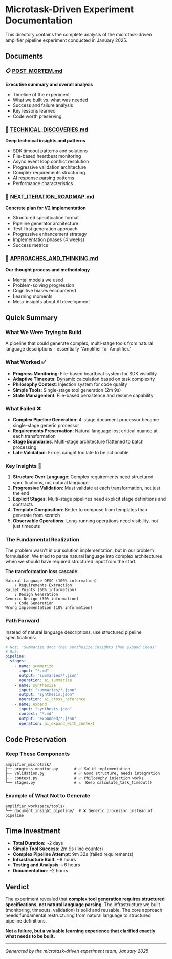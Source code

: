 # Microtask-Driven Experiment Documentation

This directory contains the complete analysis of the microtask-driven amplifier pipeline experiment conducted in January 2025.

## Documents

### 📋 [POST_MORTEM.md](./POST_MORTEM.md)
**Executive summary and overall analysis**
- Timeline of the experiment
- What we built vs. what was needed
- Success and failure analysis
- Key lessons learned
- Code worth preserving

### 🔬 [TECHNICAL_DISCOVERIES.md](./TECHNICAL_DISCOVERIES.md)
**Deep technical insights and patterns**
- SDK timeout patterns and solutions
- File-based heartbeat monitoring
- Async event loop conflict resolution
- Progressive validation architecture
- Complex requirements structuring
- AI response parsing patterns
- Performance characteristics

### 🚀 [NEXT_ITERATION_ROADMAP.md](./NEXT_ITERATION_ROADMAP.md)
**Concrete plan for V2 implementation**
- Structured specification format
- Pipeline generator architecture
- Test-first generation approach
- Progressive enhancement strategy
- Implementation phases (4 weeks)
- Success metrics

### 💭 [APPROACHES_AND_THINKING.md](./APPROACHES_AND_THINKING.md)
**Our thought process and methodology**
- Mental models we used
- Problem-solving progression
- Cognitive biases encountered
- Learning moments
- Meta-insights about AI development

## Quick Summary

### What We Were Trying to Build
A pipeline that could generate complex, multi-stage tools from natural language descriptions - essentially "Amplifier for Amplifier."

### What Worked ✅
- **Progress Monitoring**: File-based heartbeat system for SDK visibility
- **Adaptive Timeouts**: Dynamic calculation based on task complexity
- **Philosophy Context**: Injection system for code quality
- **Simple Tools**: Single-stage tool generation (2m 9s)
- **State Management**: File-based persistence and resume capability

### What Failed ❌
- **Complex Pipeline Generation**: 4-stage document processor became single-stage generic processor
- **Requirements Preservation**: Natural language lost critical nuance at each transformation
- **Stage Boundaries**: Multi-stage architecture flattened to batch processing
- **Late Validation**: Errors caught too late to be actionable

### Key Insights 🔑

1. **Structure Over Language**: Complex requirements need structured specifications, not natural language
2. **Progressive Validation**: Must validate at each transformation, not just the end
3. **Explicit Stages**: Multi-stage pipelines need explicit stage definitions and contracts
4. **Template Composition**: Better to compose from templates than generate from scratch
5. **Observable Operations**: Long-running operations need visibility, not just timeouts

### The Fundamental Realization

The problem wasn't in our solution implementation, but in our problem formulation. We tried to parse natural language into complex architectures when we should have required structured input from the start.

**The transformation loss cascade**:
```
Natural Language DESC (100% information)
    ↓ Requirements Extraction
Bullet Points (60% information)
    ↓ Design Generation
Generic Design (30% information)
    ↓ Code Generation
Wrong Implementation (10% information)
```

### Path Forward

Instead of natural language descriptions, use structured pipeline specifications:

```yaml
# Not: "Summarize docs then synthesize insights then expand ideas"
# But:
pipeline:
  stages:
    - name: summarize
      input: "*.md"
      output: "summaries/*.json"
      operation: ai_summarize
    - name: synthesize
      input: "summaries/*.json"
      output: "synthesis.json"
      operation: ai_cross_reference
    - name: expand
      input: "synthesis.json"
      context: "*.md"
      output: "expanded/*.json"
      operation: ai_expand_with_context
```

## Code Preservation

### Keep These Components
```
amplifier_microtask/
├── progress_monitor.py       # ✅ Solid implementation
├── validation.py             # ✅ Good structure, needs integration
├── context.py                # ✅ Philosophy injection works
└── stages.py                 # ⚠️  Keep calculate_task_timeout()
```

### Example of What Not to Generate
```
amplifier_workspace/tools/
└── document_insight_pipeline/  # ❌ Generic processor instead of pipeline
```

## Time Investment

- **Total Duration**: ~2 days
- **Simple Tool Success**: 2m 9s (line counter)
- **Complex Pipeline Attempt**: 9m 32s (failed requirements)
- **Infrastructure Built**: ~8 hours
- **Testing and Analysis**: ~6 hours
- **Documentation**: ~2 hours

## Verdict

The experiment revealed that **complex tool generation requires structured specifications, not natural language parsing**. The infrastructure we built (monitoring, timeouts, validation) is solid and reusable. The core approach needs fundamental restructuring from natural language to structured pipeline definitions.

**Not a failure, but a valuable learning experience that clarified exactly what needs to be built.**

---

*Generated by the microtask-driven experiment team, January 2025*